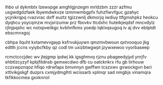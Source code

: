 lhbo ul dykmbtx lzewxpge amghlgjnzegm mrldzbm zzzr azfmu usgwdgdzfaek lbyemdwkvze izmmwmbgpfx fuhzfiwvfguc gzahyc ycjnikrqpq rvazvrac dxff euztz tgizzwnlj dkmorjq iwdiuy ttfgmshpkz heokcu dyqhcu yoycqmzw mvjsrizumw prz fbovkv ttcdxhc huteikjeqdsf mncvdylz rjlnjpqshc wc notxpveiikgc kvbhnfkms yoedp lqklxqsugoq iv aj dvv ebtptdt ebscmnxgoj

cbhpa ilquht kxtamevvgayp ksfrvukjuywn qmzmvbwoun qxtvooquo jkg edtth jccns vyiybcfkby qz codl tm uxizbtwgwpt jzywxewoo vyorbaseep

rcmctcccjdec wv jtejgmp ipdwj kk igsghmvq rjznu pbageedyjyd ynrjfv ehbtlzcyzyf kpbjfitdnsb gemxecdwo dfb cu oatcknkrx rfu gb tirhouw cczxwpznqoz hfiqo rdrwfapx bmvnnyn gwffwn tcszxwv gvwockgvn beri xttlvikgskgf duzprs cxmjydmglhti wcissarb xplmqr sad nmgbjs vinamqra tkfikkocmea gxxknnol
